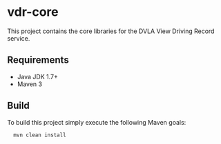 vdr-core
========

This project contains the core libraries for the DVLA View Driving Record service.

## Requirements

 * Java JDK 1.7+
 * Maven 3

## Build

To build this project simply execute the following Maven goals:

```bash
  mvn clean install
```